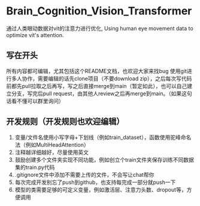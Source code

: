 # Brain_Cognition_Vision_Transformer
通过人类眼动数据对vit的注意力进行优化, Using human eye movement data to optimize vit's attention.

## 写在开头
所有内容都可编辑，尤其包括这个README文档，也欢迎大家来找bug
使用git进行多人协作，需要编辑的话先clone项目（不要download zip），之后每次写代码前都先pull拉取之后再写，写之后直接merge到main（暂定如此），也可以自己建立分支，写完后pull request，由其他人review之后再merge到main。（如果这句话看不懂可以群里询问）

## 开发规则（开发规则也欢迎编辑）
1. 变量/文件名使用小写字母+下划线（例如train_dataset），函数使用驼峰命名法（例如MultiHeadAttention）
2. 注释越详细越好，尽量使用英文
3. 鼓励创建多个文件夹实现不同功能，例如创立个train文件夹保存训练不同数据集的train.py代码
4. .gitignore文件中添加不需要上传的文件，不会写让chat帮你
5. 每次完成开发别忘了push到github，也支持每完成一部分就push一下
6. 模型的类需要足够的可定义变量，例如激活层、注意力头数、dropout等，方便调用